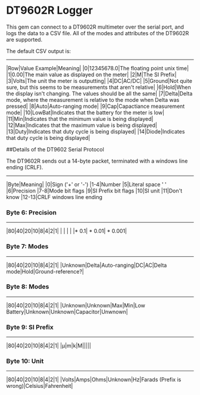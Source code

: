 # DT9602R Logger

This gem can connect to a DT9602R multimeter over the serial port, and logs the data to a CSV file. All of the modes
and attributes of the DT9602R are supported.

The default CSV output is:

---------------------------
|Row|Value Example|Meaning|
|0|12345678.0|The floating point unix time|
|1|0.00|The main value as displayed on the meter|
|2|M|The SI Prefix|
|3|Volts|The unit the meter is outputting|
|4|DC|AC/DC|
|5|Ground|Not quite sure, but this seems to be measurements that aren't relative|
|6|Hold|When the display isn't changing. The values should be all the same|
|7|Delta|Delta mode, where the measurement is relative to the mode when Delta was pressed|
|8|Auto|Auto-ranging mode|
|9|Cap|Capactiance measurement mode|
|10|LowBat|Indicates that the battery for the meter is low|
|11|Min|Indicates that the minimum value is being displayed|
|12|Max|Indicates that the maximum value is being displayed|
|13|Duty|Indicates that duty cycle is being displayed|
|14|Diode|Indicates that duty cycle is being displayed|


##Details of the DT9602 Serial Protocol

The DT9602R sends out a 14-byte packet, terminated with a windows line ending (CRLF).


--------------
|Byte|Meaning|
|0|Sign ('+' or '-')
|1-4|Number
|5|Literal space ' '
|6|Precision
|7-8|Mode bit flags
|9|SI Prefix bit flags
|10|SI unit
|11|Don't know
|12-13|CRLF windows line ending

### Byte 6: Precision

---------------------
|80|40|20|10|8|4|2|1|
|  |  |  |  |* 0.1| * 0.01| * 0.001|

### Byte 7: Modes

---------------------
|80|40|20|10|8|4|2|1|
|Unknown|Delta|Auto-ranging|DC|AC|Delta mode|Hold|Ground-reference?|



### Byte 8: Modes


---------------------
|80|40|20|10|8|4|2|1|
|Unknown|Unknown|Max|Min|Low Battery|Unknown|Unknown|Capacitor|Unwnown|

### Byte 9: SI Prefix


---------------------
|80|40|20|10|8|4|2|1|
|&mu;|m|k|M|||||


### Byte 10: Unit


---------------------
|80|40|20|10|8|4|2|1|
|Volts|Amps|Ohms|Unknown|Hz|Farads (Prefix is wrong)|Celsius|Fahrenheit|







